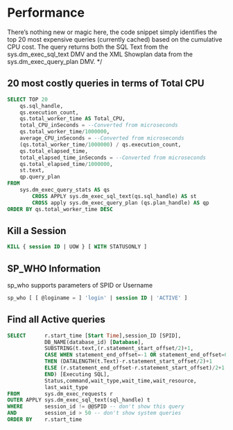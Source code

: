 # Performance

There’s nothing new or magic here, the code snippet simply identifies the top 20 most expensive queries (currently cached) based on the cumulative CPU cost.
The query returns both the SQL Text from the sys.dm_exec_sql_text DMV and the XML Showplan data from the sys.dm_exec_query_plan DMV. */

## 20 most costly queries in terms of Total CPU
```SQL
SELECT TOP 20
    qs.sql_handle,
    qs.execution_count,
    qs.total_worker_time AS Total_CPU,
    total_CPU_inSeconds = --Converted from microseconds
    qs.total_worker_time/1000000,
    average_CPU_inSeconds = --Converted from microseconds
    (qs.total_worker_time/1000000) / qs.execution_count,
    qs.total_elapsed_time,
    total_elapsed_time_inSeconds = --Converted from microseconds
    qs.total_elapsed_time/1000000,
    st.text,
    qp.query_plan
FROM
    sys.dm_exec_query_stats AS qs
        CROSS APPLY sys.dm_exec_sql_text(qs.sql_handle) AS st
        CROSS apply sys.dm_exec_query_plan (qs.plan_handle) AS qp
ORDER BY qs.total_worker_time DESC
```

## Kill a Session
```SQL
KILL { session ID | UOW } [ WITH STATUSONLY ]
```

## SP_WHO Information
sp_who supports parameters of SPID or Username
```SQL
sp_who [ [ @loginame = ] 'login' | session ID | 'ACTIVE' ]  
```

## Find all Active queries
```SQL
SELECT      r.start_time [Start Time],session_ID [SPID],
            DB_NAME(database_id) [Database],
            SUBSTRING(t.text,(r.statement_start_offset/2)+1,
            CASE WHEN statement_end_offset=-1 OR statement_end_offset=0
            THEN (DATALENGTH(t.Text)-r.statement_start_offset/2)+1
            ELSE (r.statement_end_offset-r.statement_start_offset)/2+1
            END) [Executing SQL],
            Status,command,wait_type,wait_time,wait_resource,
            last_wait_type
FROM        sys.dm_exec_requests r
OUTER APPLY sys.dm_exec_sql_text(sql_handle) t
WHERE       session_id != @@SPID -- don't show this query
AND         session_id > 50 -- don't show system queries
ORDER BY    r.start_time
```

